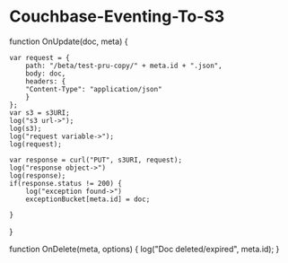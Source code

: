 # Couchbase-Eventing-To-S3

function OnUpdate(doc, meta) {
            
    var request = {
        path: "/beta/test-pru-copy/" + meta.id + ".json",
        body: doc,
        headers: {
        "Content-Type": "application/json"
        }
    };
    var s3 = s3URI;
    log("s3 url->");
    log(s3);
    log("request variable->");
    log(request);
    
    var response = curl("PUT", s3URI, request);
    log("response object->")
    log(response);
    if(response.status != 200) {
        log("exception found->")
        exceptionBucket[meta.id] = doc;
        
    }

}

function OnDelete(meta, options) {
    log("Doc deleted/expired", meta.id);
}
